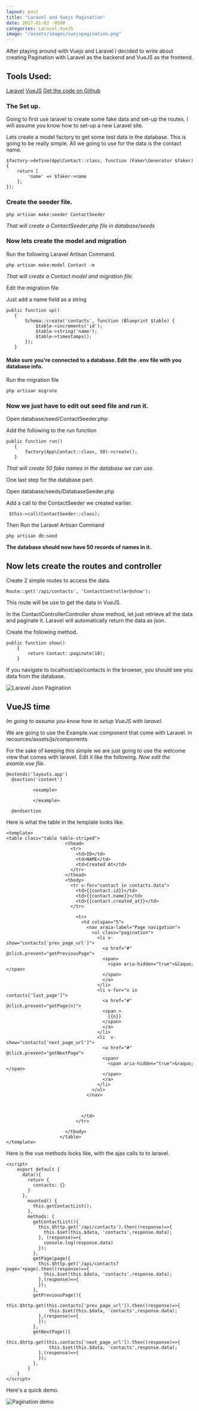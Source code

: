 ```yaml
---
layout: post
title: "Laravel and Vuejs Pagination"
date: 2017-01-03 -0500
categories: Laravel,VueJS
image: "/assets/images/vuejspagination.png"
---
```


After playing around with Vuejs and Laravel I decided to write about creating Pagination with Laravel as the backend and VueJS as the frontend.

## Tools Used:
[Laravel][f5e2ec21]
[VueJS][23ac184e]
[Get the code on Github][708c965d]

  [708c965d]: https://github.com/fraserk/vuejspagination "Source"

### The Set up.
Going to first use laravel to create some fake data and set-up the routes.  I will assume you know how to set-up a new Laravel site.

Lets create a model factory to get some test data in the database. This is going to be really simple.
All we going to use for the data is the contact name.
~~~
$factory->define(App\Contact::class, function (Faker\Generator $faker) {
    return [
        'name' => $faker->name
    ];
});
~~~

### Create the seeder file.
~~~
php artisan make:seeder ContactSeeder
~~~
_That will create a ContactSeeder.php file in database/seeds_

### Now lets create the model and migration

Run the following Laravel Artisan Command.

~~~
php artisan make:model Contact -m
~~~
_That will create a Contact model and migration file._

Edit the migration file

Just add a name field as a string
~~~
public function up()
   {
       Schema::create('contacts', function (Blueprint $table) {
           $table->increments('id');
           $table->string('name');
           $table->timestamps();
       });
   }
~~~

#### Make sure you're connected to a database.  Edit the .env file with you database info.
Run the migration file
~~~
php artisan migrate
~~~


### Now we just have to edit out seed file and run it.

Open database/seed/ContactSeeder.php

Add the following to the run function

~~~
public function run()
   {
       factory(App\Contact::class, 50)->create();
   }
~~~
_That will create 50 fake names in the database we can use._

One last step for the database part.

Open database/seeds/DatabaseSeeder.php

Add a call to the ContactSeeder we created earlier.
~~~
 $this->call(ContactSeeder::class);
~~~
Then Run the Laravel Artisan Command
~~~
php artisan db:seed
~~~
__The database should now have 50 records of names in it.__

## Now lets create the routes and controller

Create 2 simple routes to access the data.
~~~
Route::get('/api/contacts', 'ContactController@show');
~~~
This route will be use to get the data in VueJS.

In the ContactControllerController show method, let just retrieve all the data and paginate it.
Laravel will automatically return the data as json.

Create the following method.

~~~
public function show()
    {
        return Contact::paginate(10);
    }
~~~

If you navigate to localhost/api/contacts in the browser, you should see you data from the database.

![Laravel Json Pagination](/assets/images/jsondata.png)

## VueJS time

_Im going to assume you know how to setup VueJS with laravel._


We are going to use the Example.vue component that come with Laravel.
in recources/assets/js/components

For the sake of keeping this simple we are just going to use the welcome view that comes with laravel.  Edit it like the following.
_Now edit the examle.vue file._

~~~
@extends('layouts.app')
  @section('content')

          <example>

          </example>

  @endsection
~~~

Here is what the table in the template looks like.

~~~
<template>
<table class="table table-striped">
                      <thead>
                        <tr>
                          <td>ID</td>
                          <td>NAME</td>
                          <td>Created At</td>
                        </tr>
                      </thead>
                      <tbody>
                        <tr v-for="contact in contacts.data">
                          <td>{{contact.id}}</td>
                          <td>{{contact.name}}</td>
                          <td>{{contact.created_at}}</td>
                        </tr>

                          <tr>
                            <td colspan="5">
                              <nav araia-label="Page navigation">
                                <ul class="pagination">
                                  <li v-show="contacts['prev_page_url']">
                                    <a href="#" @click.prevent="getPreviousPage">
                                    <span>
                                      <span aria-hidden="true">&laquo;</span>
                                    </span>
                                    </a>
                                  </li>
                                  <li v-for="n in contacts['last_page']">
                                    <a href="#" @click.prevent="getPage(n)">
                                    <span >
                                      {{n}}
                                    </span>
                                    </a>
                                  </li>
                                  <li  v-show="contacts['next_page_url']">
                                    <a href="#" @click.prevent="getNextPage">
                                    <span>
                                      <span aria-hidden="true">&raquo;</span>
                                    </span>
                                    </a>
                                  </li>
                                </ul>
                              </nav>



                            </td>
                          </tr>

                      </tbody>
                    </table>
</template>
~~~
Here is the vue methods looks like, with the ajax calls to  to laravel.

~~~
<script>
    export default {
      data(){
        return {
          contacts: {}
        }
      },
        mounted() {
          this.getContactList();
        },
        methods: {
          getContactList(){
            this.$http.get('/api/contacts').then((response)=>{
              this.$set(this.$data, 'contacts',response.data);
            }, (response)=>{
              console.log(response.data)
            });
          },
          getPage(page){
            this.$http.get('/api/contacts?page='+page).then((response)=>{
              this.$set(this.$data, 'contacts',response.data);
            },(response)=>{
            });
          },
          getPreviousPage(){
            this.$http.get(this.contacts['prev_page_url']).then((response)=>{
                this.$set(this.$data, 'contacts',response.data);
            },(response)=>{
            });
          },
          getNextPage(){
            this.$http.get(this.contacts['next_page_url']).then((response)=>{
                this.$set(this.$data, 'contacts',response.data);
            },(response)=>{
            });
          },
        }
    }
</script>
~~~

Here's a quick demo.

![Pagination demo](/assets/images/pagination-demo.gif)






  [f5e2ec21]: https://laravel.com "Laravel"
  [23ac184e]: vuejs.org "VueJS"
